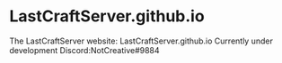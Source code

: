 # LastCraftServer.github.io
The LastCraftServer website: LastCraftServer.github.io 
Currently under development
Discord:NotCreative#9884
